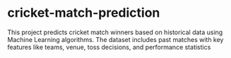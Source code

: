 # cricket-match-prediction
This project predicts cricket match winners based on historical data using Machine Learning algorithms. The dataset includes past matches with key features like teams, venue, toss decisions, and performance statistics

